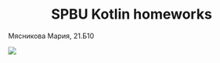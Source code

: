 <h1 align = "center">  SPBU Kotlin homeworks </h1>

Мясникова Мария, 21.Б10

![](https://sun9-39.userapi.com/impg/L05IL7lW1ynV2agKvSXtn-ZCOBpetBnUaRPDQQ/Mg2D8_QSS7Y.jpg?size=828x859&quality=95&sign=71a99a10e1244421a3da184d0f28bc70&type=album)
